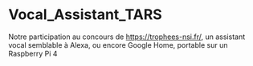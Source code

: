 # Vocal_Assistant_TARS
Notre participation au concours de https://trophees-nsi.fr/, un assistant vocal semblable à Alexa, ou encore Google Home, portable sur un Raspberry Pi 4
